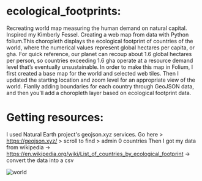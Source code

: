 # ecological_footprints:
Recreating world map measuring the human demand on natural capital. Inspired my Kimberly Fessel. Creating a web map from data with Python folium.This choropleth displays the ecological footprint of countries of the world, where the numerical values represent global hectares per capita, or gha. For quick reference, our planet can recoup about 1.6 global hectares per person, so countries exceeding 1.6 gha operate at a resource demand level that’s eventually unsustainable. 
In order to make this map in Folium, I first created a base map for the world and selected web tiles. Then I updated the starting location and zoom level for an appropriate view of the world. Fianlly adding boundaries for each country through GeoJSON data, and then you’ll add a choropleth layer based on ecological footprint data. 

# Getting resources: 
I used Natural Earth project's geojson.xyz services. Go here >  https://geojson.xyz/ > scroll to find > admin 0 countries <url>
Then I got my data from wikipedia -> https://en.wikipedia.org/wiki/List_of_countries_by_ecological_footprint -> convert the data into a csv

![world](https://github.com/nuxratx/ecological_footprints/assets/161661618/3cdf6b94-1cc5-4745-b07c-b558a3bb067d)

